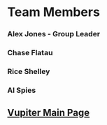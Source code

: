 # Team Members

### Alex Jones - Group Leader
### Chase Flatau
### Rice Shelley
### Al Spies


## [Vupiter Main Page](https://ams0187.github.io/Vupiter/.)
